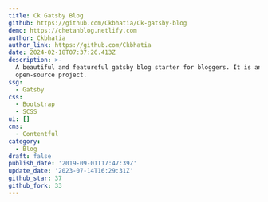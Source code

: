 ```yaml
---
title: Ck Gatsby Blog
github: https://github.com/Ckbhatia/Ck-gatsby-blog
demo: https://chetanblog.netlify.com
author: Ckbhatia
author_link: https://github.com/Ckbhatia
date: 2024-02-18T07:37:26.413Z
description: >-
  A beautiful and featureful gatsby blog starter for bloggers. It is an
  open-source project.
ssg:
  - Gatsby
css:
  - Bootstrap
  - SCSS
ui: []
cms:
  - Contentful
category:
  - Blog
draft: false
publish_date: '2019-09-01T17:47:39Z'
update_date: '2023-07-14T16:29:31Z'
github_star: 37
github_fork: 33
---
```

